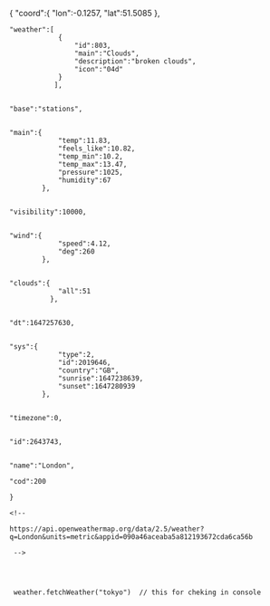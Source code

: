 {
    "coord":{
                "lon":-0.1257,
                "lat":51.5085
            },


    "weather":[
                {
                    "id":803,
                    "main":"Clouds",
                    "description":"broken clouds",
                    "icon":"04d"
                }
               ],


    "base":"stations",


    "main":{
                "temp":11.83,
                "feels_like":10.82,
                "temp_min":10.2,
                "temp_max":13.47,
                "pressure":1025,
                "humidity":67
            },
            
    
    "visibility":10000,
    
    
    "wind":{
                "speed":4.12,
                "deg":260
            },
    
    
    "clouds":{
                "all":51
              },
              
    
    "dt":1647257630,
    

    "sys":{
                "type":2,
                "id":2019646,
                "country":"GB",
                "sunrise":1647238639,
                "sunset":1647280939
            },
            
            
    "timezone":0,
    
    
    "id":2643743,
    
    
    "name":"London",
    
    "cod":200
    
    }












<!-- 
    api.openweathermap.org/data/2.5/weather?q={city name}&appid={API key}

 -->


 <!-- 
 
 api key :-     090a46aceaba5a812193672cda6ca56b
 
  -->

    <!-- 
    
    https://api.openweathermap.org/data/2.5/weather?q=London&units=metric&appid=090a46aceaba5a812193672cda6ca56b
    
     -->




     weather.fetchWeather("tokyo")  // this for cheking in console
